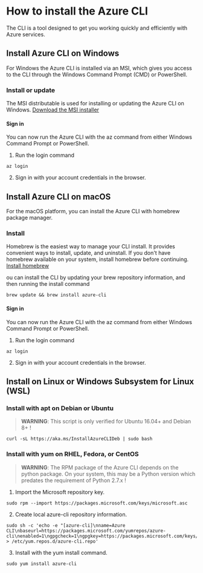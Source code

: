 # How to install the Azure CLI
The CLI is a tool designed to get you working quickly and efficiently with Azure services.

## Install Azure CLI on Windows
For Windows the Azure CLI is installed via an MSI, which gives you access to the CLI through the Windows Command Prompt (CMD) or PowerShell.

### Install or update
The MSI distributable is used for installing or updating the Azure CLI on Windows.
[Download the MSI installer](https://aka.ms/installazurecliwindows)

#### Sign in
You can now run the Azure CLI with the az command from either Windows Command Prompt or PowerShell.
1. Run the login command
~~~~ 
az login
~~~~ 
2. Sign in with your account credentials in the browser.

## Install Azure CLI on macOS
For the macOS platform, you can install the Azure CLI with homebrew package manager. 

### Install 
Homebrew is the easiest way to manage your CLI install. It provides convenient ways to install, update, and uninstall. If you don't have homebrew available on your system, install homebrew before continuing.
[Install homebrew](https://docs.brew.sh/Installation.html)

ou can install the CLI by updating your brew repository information, and then running the install command
~~~~ 
brew update && brew install azure-cli
~~~~ 

#### Sign in
You can now run the Azure CLI with the az command from either Windows Command Prompt or PowerShell.
1. Run the login command
~~~~ 
az login
~~~~ 
2. Sign in with your account credentials in the browser.

## Install on Linux or Windows Subsystem for Linux (WSL)

### Install with apt on Debian or Ubuntu
> **WARNING**: This script is only verified for Ubuntu 16.04+ and Debian 8+ !
~~~~ 
curl -sL https://aka.ms/InstallAzureCLIDeb | sudo bash
~~~~ 
### Install with yum on RHEL, Fedora, or CentOS
> **WARNING**: The RPM package of the Azure CLI depends on the python package. On your system, this may be a Python version which predates the requirement of Python 2.7.x !

1. Import the Microsoft repository key.
~~~~
sudo rpm --import https://packages.microsoft.com/keys/microsoft.asc
~~~~

2. Create local azure-cli repository information.
~~~~
sudo sh -c 'echo -e "[azure-cli]\nname=Azure CLI\nbaseurl=https://packages.microsoft.com/yumrepos/azure-cli\nenabled=1\ngpgcheck=1\ngpgkey=https://packages.microsoft.com/keys/microsoft.asc" > /etc/yum.repos.d/azure-cli.repo'
~~~~

3. Install with the yum install command.
~~~~
sudo yum install azure-cli
~~~~




